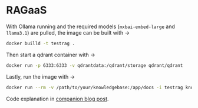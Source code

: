 # RAGaaS

With Ollama running and the required models (`mxbai-embed-large` and `llama3.1`) are pulled, the image can be built with &rarr;

```bash
docker builld -t testrag .
```

Then start a qdrant container with &rarr;

```bash
docker run -p 6333:6333 -v qdrantdata:/qdrant/storage qdrant/qdrant
```

Lastly, run the image with &rarr;

```bash
docker run --rm -v /path/to/your/knowledgebase:/app/docs -i testrag knowledgebasedb
```

Code explanation in [companion blog post](https://tanishq.page/blog/posts/ai-rag/).
